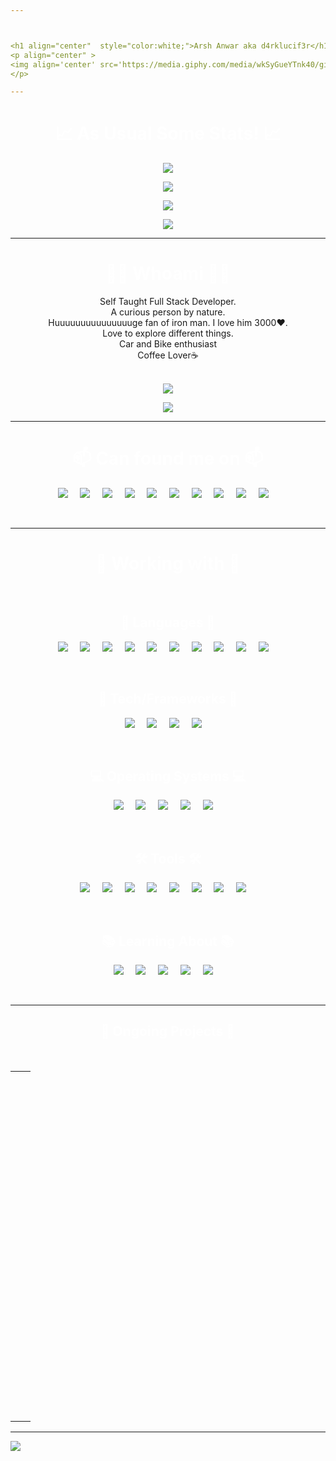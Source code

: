 ```yaml
---



<h1 align="center"  style="color:white;">Arsh Anwar aka d4rklucif3r</h1>
<p align="center" >
<img align='center' src='https://media.giphy.com/media/wkSyGueYTnk40/giphy.gif' width='200'/>
</p>

---
```

<h1 align="center"  style="color:white;">📈 As Usual Some Stats! 📈</h1>

<p align="center" >
  <a target="_blank" href="https://github.com/d4rk-lucif3r/github-readme-stats">
  <img src="https://github-readme-stats.d4rk-lucif3r.vercel.app/api?username=d4rk-lucif3r&show_icons=true&theme=dark&layout=compact&count_private=true" />
  </a>
</p>
<p align="center" >
  <a target="_blank" href="https://github.com/d4rk-lucif3r/github-readme-stats">
  <img  src="https://github-readme-stats.d4rk-lucif3r.vercel.app/api/top-langs/?username=d4rk-lucif3r&langs_count=100&layout=compact&theme=dark&custom_title=Arsh%27s%20Most%20Used%20Languages&card_width=444&count_private=true" />
  </a>
</p>
<p align="center" >
  <a target="_blank" href="https://wakatime.com/@d4rklucif3r">
  <img  src="https://github-readme-stats.d4rk-lucif3r.vercel.app/api/wakatime?username=d4rklucif3r&theme=dark&custom_title=Arsh%27s%20Wakatime%20Weekly%20Coding%20Stats&card_width=440" />
  </a>
</p>
<p align="center" >
  <a target="_blank" href="https://github.com/d4rk-lucif3r">
  <img src="https://github-profile-trophy.vercel.app/?username=d4rk-lucif3r&theme=darkhub&no-bg=true&column=3&margin-w=10&margin-h=10&title=MultiLanguage,Commit,Issues,Stars,Repositories,PullRequest," />
  </a>
</p>




---


<h1 align="center"  style="color:white;" >👨‍💻 Whoami 👨‍💻</h1>

<div align="center">
Self Taught Full Stack Developer.<br>
A curious person by nature. <br>
Huuuuuuuuuuuuuuuge fan of iron man. I love him 3000❤.<br>
Love to explore different things. <br>
Car and Bike enthusiast<br>
Coffee Lover☕ <br>
  </br>
</div>
<p align="center">
  <a href="https://d4rk-lucif3r.vercel.app/now-playing?open">
    <!-- Music bars move to the beat and are colored based on the track's happiness, danceability and energy! -->
    <img src="https://d4rk-lucif3r.vercel.app/now-playing">
  </a>
</p>
<!-- <table align='center'>
  <thead>
    <tr>
      <th>🎵 Now Playing 🎵</th>
    </tr>
  </thead>
  <tbody>
    <tr>
      <td><a href="https://d4rk-lucif3r.vercel.app/now-playing?open"><img src="https://d4rk-lucif3r.vercel.app/now-playing" width="540" height="64"></a></td>
    </tr>
  </tbody>
</table> -->
<p align="center">
  <img src="https://d4rk-lucif3r.vercel.app/api/top-played">
</p>
<!-- <table align = 'center' cellspacing="0" cellpadding="0" border="0">
    <thead>
    <tr>
       <td align='center'colspan="2">🎶 My Top Tracks 🎶</td>
    </tr>
  </thead>
  <tbody>
    <tr>
        <td style="text-align: center;">
          <a href="https://now-playing-readme.vercel.app/top-tracks?i=1&open">
            <img src="https://now-playing-readme.vercel.app/top-tracks?i=1" alt=""  />
          </a>
        </td>
        <td style="text-align: center;">
          <a href="https://now-playing-readme.vercel.app/top-tracks?i=2&open">
            <img src="https://now-playing-readme.vercel.app/top-tracks?i=2" alt="" '/>
          </a>
        </td>
    </tr>
    <tr>
        <td style="text-align: center;">
          <a href="https://now-playing-readme.vercel.app/top-tracks?i=3&open">
            <img src="https://now-playing-readme.vercel.app/top-tracks?i=3" alt="" '/>
          </a>
        </td>
        <td style="text-align: center;">
          <a href="https://now-playing-readme.vercel.app/top-tracks?i=4&open">
            <img src="https://now-playing-readme.vercel.app/top-tracks?i=4" alt="" />
          </a>
        </td>
    </tr>
  </tbody>
</table> -->

---

<h1 align="center"  style="color:white;">📫 Can found me on 📫</h1>
<p align="center">
  <a target="_blank"href="https://www.linkedin.com/in/d4rk-lucif3r/"><img src="https://img.shields.io/badge/-Linkedin-black?style=for-the-badge&logo=Linkedin" /></a>&nbsp;&nbsp;&nbsp;&nbsp;
  <a target="_blank"href="https://twitter.com/d4rklucif3r"><img src="https://img.shields.io/badge/-Twitter-black?style=for-the-badge&logo=Twitter" /></a>&nbsp;&nbsp;&nbsp;&nbsp;
 <a href="https://www.instagram.com/l_u_c_i_f_3_r._"><img src="https://img.shields.io/badge/-Instagram-black?style=for-the-badge&logo=Instagram" /></a>&nbsp;&nbsp;&nbsp;&nbsp;
  <a href="mailto:lucifer78908@gmail.com?subject=Hello%20Arsh,%20From%20Github"><img src="https://img.shields.io/badge/-Gmail-black?style=for-the-badge&logo=Gmail" /></a>&nbsp;&nbsp;&nbsp;&nbsp;
<a href="https://t.me/d4rklucif3r"><img src="https://img.shields.io/badge/-Telegram-black?style=for-the-badge&logo=Telegram" /></a>&nbsp;&nbsp;&nbsp;&nbsp;
<a href="https://www.hackthebox.eu/profile/319127"><img src="https://img.shields.io/badge/-Hackthebox-black?style=for-the-badge&logo=hackthebox" /></a>&nbsp;&nbsp;&nbsp;&nbsp;
<a href="https://www.fiverr.com/arshanwar"><img src="https://img.shields.io/badge/-Fiverr-black?style=for-the-badge&logo=fiverr" /></a>&nbsp;&nbsp;&nbsp;&nbsp;  
<a href="https://www.upwork.com/freelancers/~01a00225f1a2e2731a"><img src="https://img.shields.io/badge/-UpWork-black?style=for-the-badge&logo=upwork" /></a>&nbsp;&nbsp;&nbsp;&nbsp;  
<a href="https://www.kaggle.com/d4rklucif3r"><img src="https://img.shields.io/badge/-Kaggle-black?style=for-the-badge&logo=kaggle" /></a>&nbsp;&nbsp;&nbsp;&nbsp;
<a href="https://contra.com/arsh_anwar"><img src="https://img.shields.io/badge/-Contra-black?style=for-the-badge&logo=contra" /></a>&nbsp;&nbsp;&nbsp;&nbsp;    
</p>
</br>

---


<h1 align="center"  style="color:white;">💼 Working with 💼</h1>
</br>
<h2 align="center"  style="color:white;">📙 Languages 📙</h2>

<p align="center">
  <a target="_blank"><img src="https://img.shields.io/badge/-C-black?style=for-the-badge&logo=C" /></a>&nbsp;&nbsp;&nbsp;&nbsp;
  <a target="_blank"><img src="https://img.shields.io/badge/-C++-black?style=for-the-badge&logo=c%2B%2B" /></a>&nbsp;&nbsp;&nbsp;&nbsp;
  <a target="_blank"><img src="https://img.shields.io/badge/-Python-black?style=for-the-badge&logo=Python" /></a>&nbsp;&nbsp;&nbsp;&nbsp;
  <a target="_blank"><img src="https://img.shields.io/badge/-Kotlin-black?style=for-the-badge&logo=Kotlin" /></a>&nbsp;&nbsp;&nbsp;&nbsp;
  <a target="_blank"><img src="https://img.shields.io/badge/-Java-black?style=for-the-badge&logo=java" /></a>&nbsp;&nbsp;&nbsp;&nbsp;
  <a target="_blank"><img src="https://img.shields.io/badge/-Bash-black?style=for-the-badge&logo=gnu-bash" /></a>&nbsp;&nbsp;&nbsp;&nbsp;
  <a target="_blank"><img src="https://img.shields.io/badge/-Dart-black?style=for-the-badge&logo=Dart" /></a>&nbsp;&nbsp;&nbsp;&nbsp;
  <a target="_blank"><img src="https://img.shields.io/badge/-Qml-black?style=for-the-badge&logo=Qt" /></a>&nbsp;&nbsp;&nbsp;&nbsp;
  <a target="_blank"><img src="https://img.shields.io/badge/-HTML-black?style=for-the-badge&logo=Html5" /></a>&nbsp;&nbsp;&nbsp;&nbsp;
  <a target="_blank"><img src="https://img.shields.io/badge/-MarkDown-black?style=for-the-badge&logo=Markdown" /></a>&nbsp;&nbsp;&nbsp;&nbsp;
  
</p>
 </br>
 
<h2 align="center"  style="color:white;">🤖 Tech/Frameworks 🤖</h2>
<p align="center">
  <a target="_blank"><img src="https://img.shields.io/badge/Flutter-black?style=for-the-badge&logo=Flutter" /></a>&nbsp;&nbsp;&nbsp;&nbsp;
  <a target="_blank"><img src="https://img.shields.io/badge/-TensorFlow-black?style=for-the-badge&logo=tensorflow" /></a>&nbsp;&nbsp;&nbsp;&nbsp;
  <a target="_blank"><img src="https://img.shields.io/badge/-OpenCV-black?style=for-the-badge&logo=openCV" /></a>&nbsp;&nbsp;&nbsp;&nbsp;
  <a target="_blank"><img src="https://img.shields.io/badge/-Qt-black?style=for-the-badge&logo=openCV" /></a>&nbsp;&nbsp;&nbsp;&nbsp;
</p>
</br>

<h2 align="center"  style="color:white;">💻 Operating Systems 💻</h2>
<p align="center">
  <a target="_blank"><img src="https://img.shields.io/badge/-Windows-black?style=for-the-badge&logo=Windows" /></a>&nbsp;&nbsp;&nbsp;&nbsp;
  <a target="_blank"><img src="https://img.shields.io/badge/-MacOS-black?style=for-the-badge&logo=Apple" /></a>&nbsp;&nbsp;&nbsp;&nbsp;
  <a target="_blank"><img src="https://img.shields.io/badge/-Debian-black?style=for-the-badge&logo=Debian" /></a>&nbsp;&nbsp;&nbsp;&nbsp;
  <a target="_blank"><img src="https://img.shields.io/badge/-Fedora-black?style=for-the-badge&logo=Fedora" /></a>&nbsp;&nbsp;&nbsp;&nbsp;
  <a target="_blank"><img src="https://img.shields.io/badge/-CentOS-black?style=for-the-badge&logo=CentOS" /></a>&nbsp;&nbsp;&nbsp;&nbsp;
</p>
</br>

<h2 align="center"  style="color:white;">🛠️ Tools 🛠️</h2>
<p align="center">
  <a target="_blank"><img src="https://img.shields.io/badge/-VS-black?style=for-the-badge&logo=visual-studio-code" /></a>&nbsp;&nbsp;&nbsp;&nbsp;
  <a target="_blank"><img src="https://img.shields.io/badge/-Anaconda-black?style=for-the-badge&logo=anaconda" /></a>&nbsp;&nbsp;&nbsp;&nbsp;
  <a target="_blank"><img src="https://img.shields.io/badge/-Git-black?style=for-the-badge&logo=Git" /></a>&nbsp;&nbsp;&nbsp;&nbsp;
  <a target="_blank"><img src="https://img.shields.io/badge/-GitHub-black?style=for-the-badge&logo=GitHub" /></a>&nbsp;&nbsp;&nbsp;&nbsp;
  <a target="_blank"><img src="https://img.shields.io/badge/-GitLab-black?style=for-the-badge&logo=GitLab" /></a>&nbsp;&nbsp;&nbsp;&nbsp;
  <a target="_blank"><img src="https://img.shields.io/badge/-QT Design Studio-black?style=for-the-badge&logo=QT" /></a>&nbsp;&nbsp;&nbsp;&nbsp;
  <a target="_blank"><img src="https://img.shields.io/badge/-QT Creator-black?style=for-the-badge&logo=QT" /></a>&nbsp;&nbsp;&nbsp;&nbsp;
  <a target="_blank"><img src="https://img.shields.io/badge/-Flask-black?style=for-the-badge&logo=Flask" /></a>&nbsp;&nbsp;&nbsp;&nbsp;
</p>
</br>

<h2 align="center"  style="color:white;">📚 Learning About 📚</h2>
<p align="center">
  <a target="_blank"><img src="https://img.shields.io/badge/-CircleCi-black?style=for-the-badge&logo=circleci" /></a>&nbsp;&nbsp;&nbsp;&nbsp;
  <a target="_blank"><img src="https://img.shields.io/badge/Github Actions-black?style=for-the-badge&logo=github-actions" /></a>&nbsp;&nbsp;&nbsp;&nbsp;
  <a target="_blank"><img src="https://img.shields.io/badge/-Ethical Hacking-black?style=for-the-badge&logo=shell" /></a>&nbsp;&nbsp;&nbsp;&nbsp;
  <a target="_blank"><img src="https://img.shields.io/badge/-App Development-black?style=for-the-badge&logo=android" /></a>&nbsp;&nbsp;&nbsp;&nbsp;
  <a target="_blank"><img src="https://img.shields.io/badge/-Django-black?style=for-the-badge&logo=django" /></a>&nbsp;&nbsp;&nbsp;&nbsp;
</p>
</br>

---
<h2 align="center"  style="color:white;">🚧 Ongoing Projects 🚧</h2>

<br />
<table align = 'center' cellspacing="0" cellpadding="0" border="0">
    <tr height ='140px'>
        <td style="text-align: center;">
          <a href="https://github.com/d4rk-lucif3r/LuciferML">
            <img src="https://github-readme-stats.d4rk-lucif3r.vercel.app/api/pin/?username=d4rk-lucif3r&repo=LuciferML&theme=dark" alt="" />
          </a>
        </td>
        <td style="text-align: center;">
          <a href="https://github.com/d4rk-lucif3r/Portfolio">
            <img src="https://github-readme-stats.d4rk-lucif3r.vercel.app/api/pin/?username=d4rk-lucif3r&repo=Portfolio&theme=dark" alt="" />
          </a>
        </td>
    </tr>
    <tr height ='140px'>
        <td style="text-align: center;">
          <a href="https://github.com/d4rk-lucif3r/EasifyML">
            <img src="https://github-readme-stats.d4rk-lucif3r.vercel.app/api/pin/?username=d4rk-lucif3r&repo=EasifyML&theme=dark" alt="" />
          </a>
        </td>
        <td style="text-align: center;">
          <a href="https://github.com/d4rk-lucif3r/Machine-Learning-Models">
            <img src="https://github-readme-stats.d4rk-lucif3r.vercel.app/api/pin/?username=d4rk-lucif3r&repo=Machine-Learning-Models&theme=dark" alt="" />
          </a>
        </td>
    </tr>
   <tr height ='140px'>
        <td style="text-align: center;">
          <a href="https://github.com/d4rk-lucif3r/LuciferKernel">
            <img src="https://github-readme-stats.d4rk-lucif3r.vercel.app/api/pin/?username=d4rk-lucif3r&repo=LuciferKernel&theme=dark" alt="" />
          </a>
        </td>
        <td style="text-align: center;">
          <a href="https://github.com/d4rk-lucif3r/Currency-Detection-OpenCV">
            <img src="https://github-readme-stats.d4rk-lucif3r.vercel.app/api/pin/?username=d4rk-lucif3r&repo=Currency-Detection-OpenCV&theme=dark" alt="" />
          </a>
        </td>
    </tr>
     <tr height ='140px'>
        <td style="text-align: center;">
          <a href="https://github.com/d4rk-lucif3r/Project-Infinity">
            <img src="https://github-readme-stats.d4rk-lucif3r.vercel.app/api/pin/?username=d4rk-lucif3r&repo=Project-Infinity&theme=dark" alt="" />
          </a>
        </td>
        <td style="text-align: center;">
          <a href="https://github.com/d4rk-lucif3r/Home-Automation">
            <img src="https://github-readme-stats.d4rk-lucif3r.vercel.app/api/pin/?username=d4rk-lucif3r&repo=Home-Automation&theme=dark" alt="" />
          </a>
        </td>
    </tr>
</table>





---
![](https://hit.yhype.me/github/profile?user_id=45912425)






